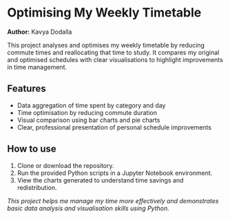 # Optimising My Weekly Timetable

**Author:** Kavya Dodalla

This project analyses and optimises my weekly timetable by reducing commute times and reallocating that time to study. It compares my original and optimised schedules with clear visualisations to highlight improvements in time management.

## Features

- Data aggregation of time spent by category and day  
- Time optimisation by reducing commute duration  
- Visual comparison using bar charts and pie charts  
- Clear, professional presentation of personal schedule improvements  

## How to use

1. Clone or download the repository.  
2. Run the provided Python scripts in a Jupyter Notebook environment.  
3. View the charts generated to understand time savings and redistribution.

*This project helps me manage my time more effectively and demonstrates basic data analysis and visualisation skills using Python.*

